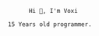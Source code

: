                                            Hi 👋, I'm Voxi

                                     15 Years old programmer.
                                                
                                     
